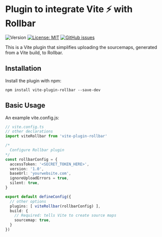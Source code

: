 # Plugin to integrate Vite ⚡️ with Rollbar

![Version](https://img.shields.io/npm/v/vite-plugin-rollbar) [![License: MIT](https://img.shields.io/badge/License-MIT-yellow.svg)](#) [![GitHub issues](https://img.shields.io/github/issues/clinggroup/vite-plugin-rollbar)](https://github.com/clinggroup/vite-plugin-rollbar/issues)

This is a Vite plugin that simplifies uploading the sourcemaps, generated from a Vite build, to Rollbar.

## Installation

Install the plugin with npm:

```shell
npm install vite-plugin-rollbar --save-dev
```

## Basic Usage

An example vite.config.js:

```typescript
// vite.config.ts
// other declarations
import viteRollbar from 'vite-plugin-rollbar'

/*
  Configure Rollbar plugin
*/
const rollbarConfig = {
  accessToken: '<SECRET_TOKEN_HERE>',
  version: '1.0',
  baseUrl: 'yourwebsite.com',
  ignoreUploadErrors = true,
  silent: true,
}

export default defineConfig({
  // other options
  plugins: [ viteRollbar(rollbarConfig) ],
  build: {
    // Required: tells Vite to create source maps
    sourcemap: true,
  }
})
```

